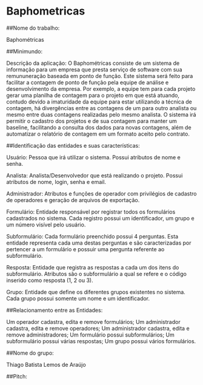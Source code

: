 # Baphometricas

##Nome do trabalho: 

Baphométricas

##Minimundo: 

Descrição da aplicação:
O Baphométricas consiste de um sistema de informação para um empresa que presta serviço de software com sua remununeração baseada em 
ponto de função. Este sistema será feito para facilitar a contagem de ponto de função pela equipe de análise e desenvolvimento da empresa. Por exemplo, a equipe tem para cada projeto gerar uma planilha de contagem para o projeto em que está atuando, contudo devido a 
imaturidade da equipe para estar utilizando a técnica de contagem, há divergências entre as contagens de um para outro analista ou mesmo entre duas contagens realizadas pelo mesmo analista. O sistema irá permitir o cadastro dos projetos e de sua contagem para manter um baseline, facilitando a consulta dos dados para novas contagens, além de automatizar o relatório de contagem em um formato aceito pelo contrato.

##Identificação das entidades e suas características:

Usuário: Pessoa que irá utilizar o sistema. Possui atributos de nome e senha.

Analista: Analista/Desenvolvedor que está realizando o projeto. Possui atributos de nome, login, senha e email.

Administrador: Atributos e funções de operador com privilégios de cadastro de operadores e geração de arquivos de exportação.

Formulário:  Entidade responsável por registrar todos os formulários cadastrados no sistema. Cada registro possui um identificador, um grupo e um número visível pelo usuário.

Subformulário: Cada formulário preenchido possui 4 perguntas. Esta entidade representa cada uma destas perguntas e são caracterizadas por pertencer a um formulário e possuir uma pergunta referente ao subformulário.

Resposta: Entidade que registra as respostas a cada um dos itens do subformulário. Atributos são o subformulário a qual se refere e o código inserido como resposta (1, 2 ou 3).

Grupo: Entidade que define os diferentes grupos existentes no sistema. Cada grupo possui somente um nome e um identificador.

##Relacionamento entre as Entidades:

Um operador cadastra, edita e remove formulários;
Um administrador cadastra, edita e remove operadores;
Um administrador cadastra, edita e remove administradores;
Um formulário possui subformulários;
Um subformulário possui várias respostas;
Um grupo possui vários formulários.

##Nome do grupo: 

Thiago Batista Lemos de Araújo

##Pitch:
